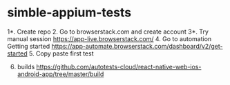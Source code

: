 # simble-appium-tests
1*. Create repo
2. Go to browserstack.com and create account
3*. Try manual session https://app-live.browserstack.com/
4. Go to automation Getting started https://app-automate.browserstack.com/dashboard/v2/get-started
5. Copy paste first test

6. builds https://github.com/autotests-cloud/react-native-web-ios-android-app/tree/master/build